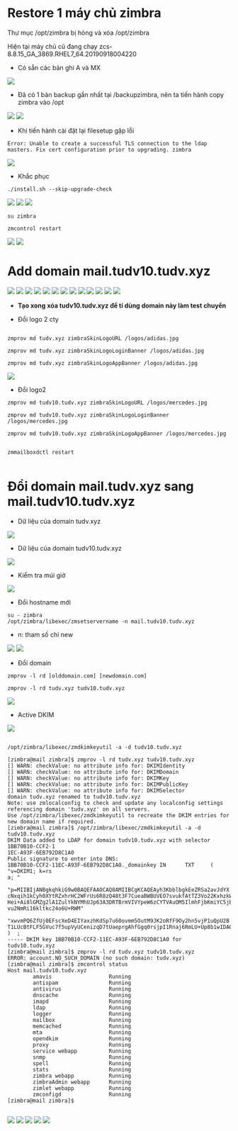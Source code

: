 # Restore 1 máy chủ zimbra

Thư mục /opt/zimbra bị hỏng và xóa /opt/zimbra

Hiện tại máy chủ cũ đang chạy zcs-8.8.15_GA_3869.RHEL7_64.20190918004220


- Có sẵn các bản ghi A và MX

<img src="imgservices/874.png">

- Đã có 1 bản backup gần nhất tại /backupzimbra, nên ta tiến hành copy zimbra vào /opt

<img src="imgservices/851.png">

<img src="imgservices/852.png">

- Khi tiến hành cài đặt lại filesetup gặp lỗi 

```
Error: Unable to create a successful TLS connection to the ldap masters. Fix cert configuration prior to upgrading. zimbra

```

<img src="imgservices/853.png">

- Khắc phục 

```
./install.sh --skip-upgrade-check

```
<img src="imgservices/856.png">

<img src="imgservices/857.png">

<img src="imgservices/858.png">


```
su zimbra

zmcontrol restart

```
<img src="imgservices/859.png">

<img src="imgservices/860.png">



# Add domain mail.tudv10.tudv.xyz

<img src="imgservices/861.png">
<img src="imgservices/862.png">
<img src="imgservices/863.png">
<img src="imgservices/864.png">
<img src="imgservices/865.png">
<img src="imgservices/866.png">
<img src="imgservices/867.png">
<img src="imgservices/868.png">
<img src="imgservices/869.png">
<img src="imgservices/870.png">









<img src="imgservices/871.png">

<img src="imgservices/872.png">

<img src="imgservices/873.png">


- **Tạo xong xóa tudv10.tudv.xyz để tí dùng domain này làm test chuyển**

- Đổi logo 2 cty
```

zmprov md tudv.xyz zimbraSkinLogoURL /logos/adidas.jpg

zmprov md tudv.xyz zimbraSkinLogoLoginBanner /logos/adidas.jpg

zmprov md tudv.xyz zimbraSkinLogoAppBanner /logos/adidas.jpg
```
<img src="imgservices/871.png">

- Đổi logo2

```
zmprov md tudv10.tudv.xyz zimbraSkinLogoURL /logos/mercedes.jpg

zmprov md tudv10.tudv.xyz zimbraSkinLogoLoginBanner /logos/mercedes.jpg

zmprov md tudv10.tudv.xyz zimbraSkinLogoAppBanner /logos/mercedes.jpg


zmmailboxdctl restart


```

# Đổi domain mail.tudv.xyz sang mail.tudv10.tudv.xyz


- Dữ liệu của domain tudv.xyz

<img src="imgservices/875.png">

- Dữ liệu của domain tudv10.tudv.xyz

<img src="imgservices/876.png">

- Kiểm tra múi giờ

<img src="imgservices/877.png">



- Đổi hostname mới

```
su - zimbra
/opt/zimbra/libexec/zmsetservername -n mail.tudv10.tudv.xyz

```
- n: tham số chỉ new

<img src="imgservices/878.png">

<img src="imgservices/879.png">


- Đổi domain 

```
zmprov -l rd [olddomain.com] [newdomain.com]

zmprov -l rd tudv.xyz tudv10.tudv.xyz

```

<img src="imgservices/880.png">

- Active DKIM

<img src="imgservices/881.png">

```

/opt/zimbra/libexec/zmdkimkeyutil -a -d tudv10.tudv.xyz

```

```
[zimbra@mail zimbra]$ zmprov -l rd tudv.xyz tudv10.tudv.xyz
[] WARN: checkValue: no attribute info for: DKIMIdentity
[] WARN: checkValue: no attribute info for: DKIMDomain
[] WARN: checkValue: no attribute info for: DKIMKey
[] WARN: checkValue: no attribute info for: DKIMPublicKey
[] WARN: checkValue: no attribute info for: DKIMSelector
domain tudv.xyz renamed to tudv10.tudv.xyz
Note: use zmlocalconfig to check and update any localconfig settings referencing domain 'tudv.xyz' on all servers.
Use /opt/zimbra/libexec/zmdkimkeyutil to recreate the DKIM entries for new domain name if required.
[zimbra@mail zimbra]$ /opt/zimbra/libexec/zmdkimkeyutil -a -d tudv10.tudv.xyz
DKIM Data added to LDAP for domain tudv10.tudv.xyz with selector 1BB70B10-CCF2-1                                                                                                                                                             1EC-A93F-6EB792D8C1A0
Public signature to enter into DNS:
1BB70B10-CCF2-11EC-A93F-6EB792D8C1A0._domainkey IN      TXT     ( "v=DKIM1; k=rs                                                                                                                                                             a; "
          "p=MIIBIjANBgkqhkiG9w0BAQEFAAOCAQ8AMIIBCgKCAQEAyh3KbblbgkEeZRSa2avJdYX                                                                                                                                                             cNxqih1kCyh0XYtRZxhrHC2WFrUs6R8zQ48t3F7CueaBWBUVEO7svukfAtTZ3Vo22KxhzkWGNvlMeHsT                                                                                                                                                             Hei+Ai8lGMZg2lA1ZulYkNYMhUJp63A3DRTBrmVIVYpeW6zCYTVAuOM5IlmhFjbKmiYC5jBcovPyN04m                                                                                                                                                             vu2NmRi16kltkc24o6U+RWM"
          "xwvmPQ6ZfUj0EFscXeD4EIYaxzhKdSp7u60ovmm5OutM9JK2oRfF9Oy2hn5vjP1uQpU2B                                                                                                                                                             T1LUcBtFLF5GVuc7f5upVyUCenizqD7tUaeprgAhfGgq0rsjpI1Rnaj6RmLU+Up8b1wIDAQAB" )  ;                                                                                                                                                              ----- DKIM key 1BB70B10-CCF2-11EC-A93F-6EB792D8C1A0 for tudv10.tudv.xyz
[zimbra@mail zimbra]$ zmprov -l rd tudv.xyz tudv10.tudv.xyz
ERROR: account.NO_SUCH_DOMAIN (no such domain: tudv.xyz)
[zimbra@mail zimbra]$ zmcontrol status
Host mail.tudv10.tudv.xyz
        amavis                  Running
        antispam                Running
        antivirus               Running
        dnscache                Running
        imapd                   Running
        ldap                    Running
        logger                  Running
        mailbox                 Running
        memcached               Running
        mta                     Running
        opendkim                Running
        proxy                   Running
        service webapp          Running
        snmp                    Running
        spell                   Running
        stats                   Running
        zimbra webapp           Running
        zimbraAdmin webapp      Running
        zimlet webapp           Running
        zmconfigd               Running
[zimbra@mail zimbra]$


```


<img src="imgservices/883.png">

<img src="imgservices/884.png">



<img src="imgservices/885.png">

<img src="imgservices/886.png">

<img src="imgservices/887.png">

